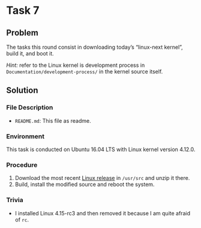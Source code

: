 # Task 7

## Problem

The tasks this round consist in downloading today’s “linux-next kernel”, build it, and boot it.

*Hint:* refer to the Linux kernel is development process in `Documentation/development-process/` in
the kernel source itself.



## Solution

### File Description

- `README.md`: This file as readme.



### Environment

This task is conducted on Ubuntu 16.04 LTS with Linux kernel version 4.12.0.



### Procedure

1. Download the most recent [Linux release](https://git.kernel.org/pub/scm/linux/kernel/git/torvalds/linux.git/snapshot/linux-50c4c4e268a2d7a3e58ebb698ac74da0de40ae36.tar.gz) in `/usr/src` and unzip it there. 
2. Build, install the modified source and reboot the system.




### Trivia

- I installed Linux 4.15-rc3 and then removed it because I am quite afraid of `rc`. 
